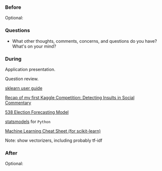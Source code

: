 ### Before

Optional:


### Questions

 * What other thoughts, comments, concerns, and questions do you have? What's on your mind?


### During

Application presentation.

Question review.

[sklearn user guide](http://scikit-learn.org/stable/user_guide.html)

[Recap of my first Kaggle Competition: Detecting Insults in Social Commentary](http://peekaboo-vision.blogspot.com/2012/09/recap-of-my-first-kaggle-competition.html)

[538 Election Forecasting Model](https://github.com/jseabold/538model)

[statsmodels](http://statsmodels.sourceforge.net/) for `Python`

[Machine Learning Cheat Sheet (for scikit-learn)](http://peekaboo-vision.blogspot.com/2013/01/machine-learning-cheat-sheet-for-scikit.html)

Note: show vectorizers, including probably tf-idf


### After

Optional:
